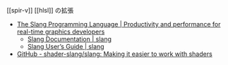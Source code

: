 [[spir-v]]
[[hlsl]] の拡張

- [The Slang Programming Language | Productivity and performance for real-time graphics developers](https://shader-slang.com/)
	- [Slang Documentation | slang](https://shader-slang.com/slang/)
	- [Slang User’s Guide | slang](https://shader-slang.com/slang/user-guide/)
- [GitHub - shader-slang/slang: Making it easier to work with shaders](https://github.com/shader-slang/slang)
